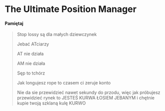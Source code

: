 # The Ultimate Position Manager

#### Pamiętaj

> Stop lossy są dla małych dziewczynek
>
> Jebać ATciarzy
>
> AT nie działa
>
> AM nie działa
>
> Sęp to tchórz 
>
> Jak longujesz rope to czasem ci zeruje konto
>
> Nie da sie przewidzieć nawet sekundy do przodu, więc jak próbujesz przewidzieć rynek to JESTEŚ KURWA ŁOSIEM JEBANYM i chętnie kupie twoją szklaną kulę KURWO
